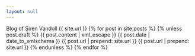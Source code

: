 ```yaml
---
layout: null
---
```

<?xml version="1.0" encoding="utf-8"?>
<rss version="2.0" xmlns:atom="http://www.w3.org/2005/Atom">
  <channel>
    <title>I Am The Siren</title>
    <description>Blog of Siren Vandoll</description>
    <link>{{ site.url }}</link>
    {% for post in site.posts %}
      {% unless post.draft %}
        <item>
          <title>{{ post.title | xml_escape }}</title>
          <description>{{ post.content | xml_escape }}</description>
          <pubDate>{{ post.date | date_to_xmlschema }}</pubDate>
          <link>{{ post.url | prepend: site.url }}</link>
          <guid isPermaLink="true">{{ post.url | prepend: site.url }}</guid>
        </item>
      {% endunless %}
    {% endfor %}
  </channel>
</rss>
